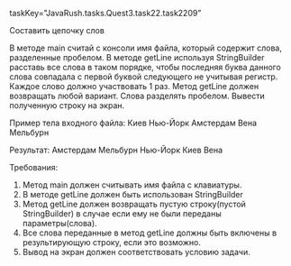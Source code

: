 taskKey="JavaRush.tasks.Quest3.task22.task2209"

Составить цепочку слов

В методе main считай с консоли имя файла, который содержит слова, разделенные пробелом.
В методе getLine используя StringBuilder расставь все слова в таком порядке,
чтобы последняя буква данного слова совпадала с первой буквой следующего не учитывая регистр.
Каждое слово должно участвовать 1 раз.
Метод getLine должен возвращать любой вариант.
Слова разделять пробелом.
Вывести полученную строку на экран.

Пример тела входного файла:
Киев Нью-Йорк Амстердам Вена Мельбурн

Результат:
Амстердам Мельбурн Нью-Йорк Киев Вена


Требования:
1.	Метод main должен считывать имя файла с клавиатуры.
2.	В методе getLine должен быть использован StringBuilder
3.	Метод getLine должен возвращать пустую строку(пустой StringBuilder) в случае если ему не были переданы параметры(слова).
4.	Все слова переданные в метод getLine должны быть включены в результирующую строку, если это возможно.
5.	Вывод на экран должен соответствовать условию задачи.


